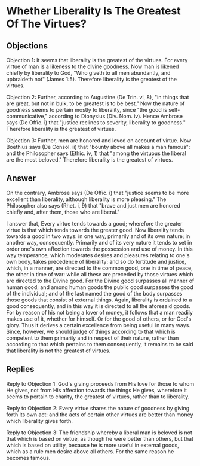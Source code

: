 # Whether Liberality Is The Greatest Of The Virtues?

## Objections

Objection 1: It seems that liberality is the greatest of the virtues. For every virtue of man is a likeness to the divine goodness. Now man is likened chiefly by liberality to God, "Who giveth to all men abundantly, and upbraideth not" (James 1:5). Therefore liberality is the greatest of the virtues.

Objection 2: Further, according to Augustine (De Trin. vi, 8), "in things that are great, but not in bulk, to be greatest is to be best." Now the nature of goodness seems to pertain mostly to liberality, since "the good is self-communicative," according to Dionysius (Div. Nom. iv). Hence Ambrose says (De Offic. i) that "justice reclines to severity, liberality to goodness." Therefore liberality is the greatest of virtues.

Objection 3: Further, men are honored and loved on account of virtue. Now Boethius says (De Consol. ii) that "bounty above all makes a man famous": and the Philosopher says (Ethic. iv, 1) that "among the virtuous the liberal are the most beloved." Therefore liberality is the greatest of virtues.

## Answer

On the contrary, Ambrose says (De Offic. i) that "justice seems to be more excellent than liberality, although liberality is more pleasing." The Philosopher also says (Rhet. i, 9) that "brave and just men are honored chiefly and, after them, those who are liberal."

I answer that, Every virtue tends towards a good; wherefore the greater virtue is that which tends towards the greater good. Now liberality tends towards a good in two ways: in one way, primarily and of its own nature; in another way, consequently. Primarily and of its very nature it tends to set in order one's own affection towards the possession and use of money. In this way temperance, which moderates desires and pleasures relating to one's own body, takes precedence of liberality: and so do fortitude and justice, which, in a manner, are directed to the common good, one in time of peace, the other in time of war: while all these are preceded by those virtues which are directed to the Divine good. For the Divine good surpasses all manner of human good; and among human goods the public good surpasses the good of the individual; and of the last named the good of the body surpasses those goods that consist of external things. Again, liberality is ordained to a good consequently, and in this way it is directed to all the aforesaid goods. For by reason of his not being a lover of money, it follows that a man readily makes use of it, whether for himself. Or for the good of others, or for God's glory. Thus it derives a certain excellence from being useful in many ways. Since, however, we should judge of things according to that which is competent to them primarily and in respect of their nature, rather than according to that which pertains to them consequently, it remains to be said that liberality is not the greatest of virtues.

## Replies

Reply to Objection 1: God's giving proceeds from His love for those to whom He gives, not from His affection towards the things He gives, wherefore it seems to pertain to charity, the greatest of virtues, rather than to liberality.

Reply to Objection 2: Every virtue shares the nature of goodness by giving forth its own act: and the acts of certain other virtues are better than money which liberality gives forth.

Reply to Objection 3: The friendship whereby a liberal man is beloved is not that which is based on virtue, as though he were better than others, but that which is based on utility, because he is more useful in external goods, which as a rule men desire above all others. For the same reason he becomes famous.
